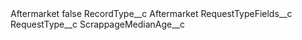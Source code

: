 <?xml version="1.0" encoding="UTF-8"?>
<CustomMetadata xmlns="http://soap.sforce.com/2006/04/metadata" xmlns:xsi="http://www.w3.org/2001/XMLSchema-instance" xmlns:xsd="http://www.w3.org/2001/XMLSchema">
    <label>Aftermarket</label>
    <protected>false</protected>
    <values>
        <field>RecordType__c</field>
        <value xsi:type="xsd:string">Aftermarket</value>
    </values>
    <values>
        <field>RequestTypeFields__c</field>
        <value xsi:nil="true"/>
    </values>
    <values>
        <field>RequestType__c</field>
        <value xsi:type="xsd:string">ScrappageMedianAge__c</value>
    </values>
</CustomMetadata>
